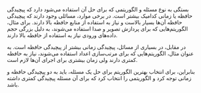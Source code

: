 بستگی به نوع مسئله و الگوریتمی که برای حل آن استفاده می‌شود دارد که پیچیدگی حافظه یا زمانی کدامیک بیشتر است. در برخی موارد، مسائلی وجود دارند که پیچیدگی حافظه آن‌ها بسیار بالاست و نیاز به استفاده از منابع حافظه بالا دارند. برای مثال، الگوریتم‌هایی که برای پردازش تصویر و صدا استفاده می‌شوند، به دلیل بزرگی حجم داده‌های ورودی نیاز به استفاده از حافظه بالا دارند.

در مقابل، در بسیاری از مسائل، پیچیدگی زمانی بیشتر از پیچیدگی حافظه است. به عنوان مثال، الگوریتم‌هایی که برای مرتب‌سازی اعداد استفاده می‌شوند، نیاز به حافظه کمتری دارند ولی زمان بیشتری برای اجرای آن‌ها لازم است.

بنابراین، برای انتخاب بهترین الگوریتم برای حل یک مسئله، باید به دو پیچیدگی حافظه و زمانی توجه کرد و الگوریتمی را انتخاب کرد که برای آن مسئله پیچیدگی کمتری داشته باشد.
